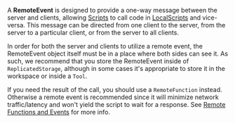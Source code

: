 A **RemoteEvent** is designed to provide a one-way message between the server and clients, allowing [Scripts](https://developer.roblox.com/api-reference/class/Script) to call code in [LocalScripts](https://developer.roblox.com/api-reference/class/LocalScript) and vice-versa. This message can be directed from one client to the server, from the server to a particular client, or from the server to all clients.

In order for both the server and clients to utilize a remote event, the RemoteEvent object itself must be in a place where both sides can see it. As such, we recommend that you store the RemoteEvent inside of `ReplicatedStorage`, although in some cases it's appropriate to store it in the workspace or inside a `Tool`.

If you need the result of the call, you should use a `RemoteFunction` instead. Otherwise a remote event is recommended since it will minimize network traffic/latency and won't yield the script to wait for a response. See [Remote Functions and Events](https://developer.roblox.com/search#stq=Remote%20Functions%20and%20Events) for more info.
